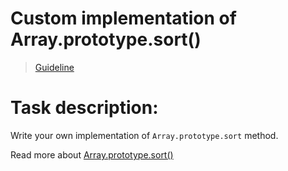 # Custom implementation of Array.prototype.sort()

> [Guideline](https://github.com/mate-academy/js_task-guideline/blob/master/README.md)

# Task description: 

Write your own implementation of `Array.prototype.sort` method.

Read more about [Array.prototype.sort()](https://developer.mozilla.org/en-US/docs/Web/JavaScript/Reference/Global_Objects/Array/sort)

